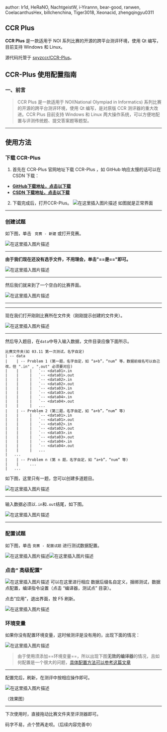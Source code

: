 author: Ir1d, HeRaNO, NachtgeistW, i-Yirannn, bear-good, ranwen, CoelacanthusHex, billchenchina, Tiger3018, Xeonacid, zhengqingyu0311

## CCR Plus

**CCR Plus** 是一款适用于 NOI 系列比赛的开源的跨平台测评环境，使用 Qt 编写，目前支持 Windows 和 Linux。

源代码托管于 [sxyzccr/CCR-Plus](https://github.com/sxyzccr/CCR-Plus)。

## CCR-Plus 使用配置指南
### 一、前言
> CCR Plus 是一款适用于 NOI(National Olympiad in Informatics) 系列比赛的开源的跨平台测评环境，使用 Qt 编写，是对原版 CCR 测评器的重大改进。CCR Plus 目前支持 Windows 和 Linux 两大操作系统，可以方便地配置与评测传统题、提交答案题等题型。
 ***
## 使用方法
### 下载 CCR-Plus
1. 首先在 CCR-Plus 官网地址下载 CCR-Plus ，如 GitHub 响应太慢的话可以在 CSDN 下载：
 - **[GitHub下载地址，点击以下载](https://github.com/sxyzccr/CCR-Plus/releases)**
 - **[CSDN 下载地址，点击以下载](https://download.csdn.net/download/zhengqingyu0311/86396623)**
2. 下载完成后，打开CCR-Plus。
![在这里插入图片描述](https://img-blog.csdnimg.cn/763dbb23bcb74a4385e596373baa3333.png)
如图就是正常界面

***
### 创建试题

如下图，单击 `` 竞赛 - 新建`` 或打开竞赛。

![在这里插入图片描述](https://img-blog.csdnimg.cn/e79a5415aaab4fd9a3c23643dc7d1e59.png)
***

**由于我们现在还没有选手文件，不用理会，单击"==是=="即可。**

![在这里插入图片描述](https://img-blog.csdnimg.cn/7a84a04b74494c7aac738d940a866dfd.png)
***

然后我们就来到了一个空白的比赛界面。

![在这里插入图片描述](https://img-blog.csdnimg.cn/5d3498dfc9fb4212b6f0e0a66b03f9cf.png)
***

***
现在我们打开刚刚比赛所在文件夹（刚刚提示创建的文件夹）。   

![在这里插入图片描述](https://img-blog.csdnimg.cn/7a83d742c25440ceb805c6cff3586599.png)

***

然后导入题目，在``data``中导入输入数据，文件目录应像下面所示。
```document
比赛文件夹(如 03.11 第一次测试，名字自定)
| -- data
|    | -- Problem 1 (第一题，名字自定，如 “a+b”，“num” 等，数据前缀名可以自己改，但 ".in" , ".out" 必须要对应)
|    |     |   `-- <data01>.in
|    |     |   `-- <data01>.out
|    |     |   `-- <data02>.in
|    |     |   `-- <data02>.out
|    |     |   `-- <data03>.in
|    |     |   `-- <data03>.out
|    |     |   `-- <data04>.in
|    |     |   `-- <data04>.out
|    |     |   ...
|    | -- Problem 2 (第二题，名字自定，如 “a+b”，“num” 等)
|    |     |   `-- <data01>.in
|    |     |   `-- <data01>.out
|    |     |   `-- <data02>.in
|    |     |   `-- <data02>.out
|    |     |   `-- <data03>.in
|    |     |   `-- <data03>.out
|    |     |   `-- <data04>.in
|    |     |   `-- <data04>.out
|    |     |   ...
|   ...
|    | -- Problem n (第 n 题，名字自定，如 “a+b”，“num” 等)
|    |     ...
|   ...

```
如下图，这里只有一题，您可以创建多道题目。

![在这里插入图片描述](https://img-blog.csdnimg.cn/63dac135fbab44aaab7f3073c7938278.png)
***

输入数据必须以``.in``和``.out``结尾，如下图。

![在这里插入图片描述](https://img-blog.csdnimg.cn/bd3f06264619469b954f8d9f910ca3b3.png)
***

### 配置试题

如下图，单击 ``竞赛 - 配置试题`` 进行测试数据配置。

![在这里插入图片描述](https://img-blog.csdnimg.cn/72697ae0d1414d12a1660e5aa6873eae.png)![在这里插入图片描述](https://img-blog.csdnimg.cn/5b054a28ec60475db60429211635e178.png)
### 点击“ 高级配置” 

![在这里插入图片描述](https://img-blog.csdnimg.cn/1b6450d0307c4ee180485708ea5daa3c.png)
可以在这里进行相应 数据后缀名自定义，捆绑测试，数据点配置，编译指令设置（点击 “编译器，测试点” 目录）。

点击“应用”，退出界面，按 F5 刷新。

![在这里插入图片描述](https://img-blog.csdnimg.cn/359705a875fe48628e31f0b7b47cdaef.png)
### 环境变量

如果你没有配置环境变量，这时候测评是没有用的，出现下面的情况：

![在这里插入图片描述](https://img-blog.csdnimg.cn/d0f8adcbf3d74faa9e201472653fe66e.png)

> 由于使用须添加==环境变量==，所以出现下图**无效的编译器**的情况，且如何配置是一个很大的问题，[具体配置方法可以参考这篇文章](https://blog.csdn.net/chenz71/article/details/128280185)
 
***

配置完后，刷新，在测评中按相应操作即可。

![在这里插入图片描述](https://img-blog.csdnimg.cn/6f4e3ff7199e4febac51657f511fe53a.png)

（效果图）

***
下次使用时，直接拖动比赛文件夹至评测器即可。

码字不易，点个赞再走呗。（后续内容完善中）



